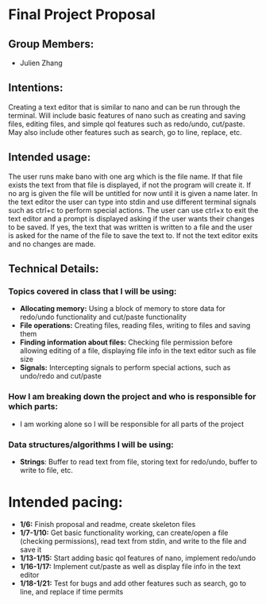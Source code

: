 # Final Project Proposal

## Group Members:
- Julien Zhang 
       
## Intentions:

Creating a text editor that is similar to nano and can be run through the terminal. Will include basic features of nano such as creating and saving files, editing files, and simple qol features such as redo/undo, cut/paste. May also include other features such as search, go to line, replace, etc.
    
## Intended usage:

The user runs make bano with one arg which is the file name. If that file exists the text from that file is displayed, if not the program will create it. If no arg is given the file will be untitled for now until it is given a name later. In the text editor the user can type into stdin and use different terminal signals such as ctrl+c to perform special actions. The user can use ctrl+x to exit the text editor and a prompt is displayed asking if the user wants their changes to be saved. If yes, the text that was written is written to a file and the user is asked for the name of the file to save the text to. If not the text editor exits and no changes are made.
  
## Technical Details:

### Topics covered in class that I will be using:
- **Allocating memory:** Using a block of memory to store data for redo/undo functionality and cut/paste functionality
- **File operations:** Creating files, reading files, writing to files and saving them
- **Finding information about files:** Checking file permission before allowing editing of a file, displaying file info in the text editor such as file size
- **Signals:** Intercepting signals to perform special actions, such as undo/redo and cut/paste
     
### How I am breaking down the project and who is responsible for which parts:
- I am working alone so I will be responsible for all parts of the project
  
### Data structures/algorithms I will be using:
- **Strings**: Buffer to read text from file, storing text for redo/undo, buffer to write to file, etc.
    
# Intended pacing:
- **1/6:** Finish proposal and readme, create skeleton files
- **1/7-1/10:** Get basic functionality working, can create/open a file (checking permissions), read text from stdin, and write to the file and save it
- **1/13-1/15:** Start adding basic qol features of nano, implement redo/undo
- **1/16-1/17:** Implement cut/paste as well as display file info in the text editor
- **1/18-1/21:** Test for bugs and add other features such as search, go to line, and replace if time permits

